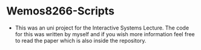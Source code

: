 # Wemos8266-Scripts
- This was an uni project for the Interactive Systems Lecture. The code for this was written by myself and if you wish more information feel free to read the paper which is also inside the repository.
